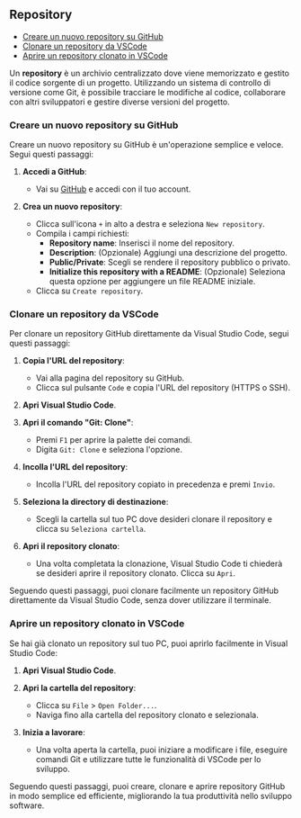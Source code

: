 ## Repository <!-- omit in toc -->

- [Creare un nuovo repository su GitHub](#creare-un-nuovo-repository-su-github)
- [Clonare un repository da VSCode](#clonare-un-repository-da-vscode)
- [Aprire un repository clonato in VSCode](#aprire-un-repository-clonato-in-vscode)

Un **repository** è un archivio centralizzato dove viene memorizzato e gestito il codice sorgente di un progetto. Utilizzando un sistema di controllo di versione come Git, è possibile tracciare le modifiche al codice, collaborare con altri sviluppatori e gestire diverse versioni del progetto.

### Creare un nuovo repository su GitHub

Creare un nuovo repository su GitHub è un'operazione semplice e veloce. Segui questi passaggi:

1. **Accedi a GitHub**:
   - Vai su [GitHub](https://github.com) e accedi con il tuo account.

2. **Crea un nuovo repository**:
   - Clicca sull'icona `+` in alto a destra e seleziona `New repository`.
   - Compila i campi richiesti:
     - **Repository name**: Inserisci il nome del repository.
     - **Description**: (Opzionale) Aggiungi una descrizione del progetto.
     - **Public/Private**: Scegli se rendere il repository pubblico o privato.
     - **Initialize this repository with a README**: (Opzionale) Seleziona questa opzione per aggiungere un file README iniziale.
   - Clicca su `Create repository`.

### Clonare un repository da VSCode

Per clonare un repository GitHub direttamente da Visual Studio Code, segui questi passaggi:

1. **Copia l'URL del repository**:
   - Vai alla pagina del repository su GitHub.
   - Clicca sul pulsante `Code` e copia l'URL del repository (HTTPS o SSH).

2. **Apri Visual Studio Code**.

3. **Apri il comando "Git: Clone"**:
   - Premi `F1` per aprire la palette dei comandi.
   - Digita `Git: Clone` e seleziona l'opzione.

4. **Incolla l'URL del repository**:
   - Incolla l'URL del repository copiato in precedenza e premi `Invio`.

5. **Seleziona la directory di destinazione**:
   - Scegli la cartella sul tuo PC dove desideri clonare il repository e clicca su `Seleziona cartella`.

6. **Apri il repository clonato**:
   - Una volta completata la clonazione, Visual Studio Code ti chiederà se desideri aprire il repository clonato. Clicca su `Apri`.

Seguendo questi passaggi, puoi clonare facilmente un repository GitHub direttamente da Visual Studio Code, senza dover utilizzare il terminale.


### Aprire un repository clonato in VSCode

Se hai già clonato un repository sul tuo PC, puoi aprirlo facilmente in Visual Studio Code:

1. **Apri Visual Studio Code**.

2. **Apri la cartella del repository**:
   - Clicca su `File` > `Open Folder...`.
   - Naviga fino alla cartella del repository clonato e selezionala.

3. **Inizia a lavorare**:
   - Una volta aperta la cartella, puoi iniziare a modificare i file, eseguire comandi Git e utilizzare tutte le funzionalità di VSCode per lo sviluppo.

Seguendo questi passaggi, puoi creare, clonare e aprire repository GitHub in modo semplice ed efficiente, migliorando la tua produttività nello sviluppo software.